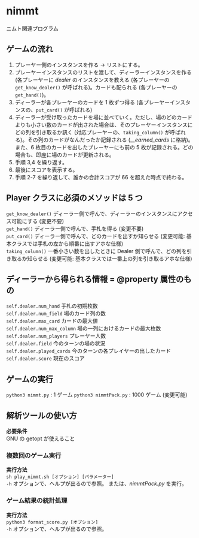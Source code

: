 # nimmt
ニムト関連プログラム

## ゲームの流れ
1) プレーヤー側のインスタンスを作る → リストにする。
2) プレーヤーインスタンスのリストを渡して、ディーラーインスタンスを作る (各プレーヤーに *dealer* のインスタンスを教える (各プレーヤーの `get_know_dealer()` が呼ばれる)。カードも配られる (各プレーヤーの `get_hand()`)。
3) ディーラーが各プレーヤーのカードを 1 枚ずつ得る (各プレーヤーインスタンスの、`put_card()` が呼ばれる)
4) ディーラーが受け取ったカードを場に並べていく。ただし、場のどのカードよりも小さい数のカードが出された場合は、そのプレーヤーインスタンスにどの列を引き取るか訊く (対応プレーヤーの、`taking_column()` が呼ばれる)。その列のカードがなんだったか記録される (*__earned_cards* に格納)。また、6 枚目のカードを出したプレーヤーにも前の 5 枚が記録される。どの場合も、即座に場のカードが更新される。
5) 手順 3,4 を繰り返す。
7) 最後にスコアを表示する。
8) 手順 2-7 を繰り返して、誰かの合計スコアが 66 を超えた時点で終わる。

## Player クラスに必須のメソッドは 5 つ
`get_know_dealer()` ディーラー側で呼んで、ディーラーのインスタンスにアクセス可能にする (変更不要)  
`get_hand()` ディーラー側で呼んで、手札を得る (変更不要)  
`put_card()` ディーラー側で呼んで、どのカードを出すか知らせる (変更可能: 基本クラスでは手札の左から順番に出すアホな仕様)  
`taking_column()` 一番小さい数を出したときに Dealer 側で呼んで、どの列を引き取るか知らせる (変更可能: 基本クラスでは一番上の列を引き取るアホな仕様)  

## ディーラーから得られる情報 = @property 属性のもの
`self.dealer.num_hand` 手札の初期枚数  
`self.dealer.num_field` 場のカード列の数  
`self.dealer.max_card` カードの最大値  
`self.dealer.num_max_column` 場の一列におけるカードの最大枚数  
`self.dealer.num_players` プレーヤー人数  
`self.dealer.field` 今のターンの場の状況  
`self.dealer.played_cards` 今のターンの各プレイヤーの出したカード  
`self.dealer.score` 現在のスコア  

## ゲームの実行
`python3 nimmt.py` : 1 ゲーム
`python3 nimmtPack.py` : 1000 ゲーム (変更可能)

## 解析ツールの使い方
**必要条件**  
GNU の getopt が使えること  
### 複数回のゲーム実行
**実行方法**  
`sh play_nimmt.sh [オプション] [パラメーター]`  
`-h` オプションで、ヘルプが出るので参照。
または、_nimmtPack.py_ を実行。
### ゲーム結果の統計処理
**実行方法**  
`python3 format_score.py [オプション]`  
`-h` オプションで、ヘルプが出るので参照。
